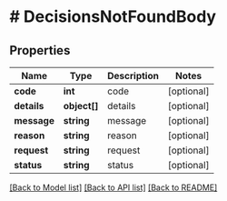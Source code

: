 # # DecisionsNotFoundBody

## Properties

Name | Type | Description | Notes
------------ | ------------- | ------------- | -------------
**code** | **int** | code | [optional]
**details** | **object[]** | details | [optional]
**message** | **string** | message | [optional]
**reason** | **string** | reason | [optional]
**request** | **string** | request | [optional]
**status** | **string** | status | [optional]

[[Back to Model list]](../../README.md#models) [[Back to API list]](../../README.md#endpoints) [[Back to README]](../../README.md)
